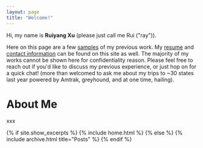 ```yaml
---
layout: page
title: "Welcome!"
---
```


Hi, my name is **Ruiyang Xu** (please just call me Rui ("ray")).

Here on this page are a few [samples](index.md) of my previous work. My [resume]() and [contact information]() can be found on this site as well. The majority of my works cannot be shown here for confidentiality reason. Please feel free to reach out if you'd like to discuss my previous experience, or just hop on for a quick chat! (more than welcomed to ask me about my trips to ~30 states last year powered by Amtrak, greyhound, and at one time, hailing).

# About Me
xxx

{% if site.show_excerpts %}
  {% include home.html %}
{% else %}
  {% include archive.html title="Posts" %}
{% endif %}
